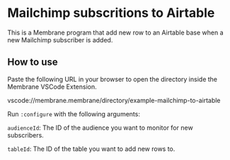 # Mailchimp subscritions to Airtable

This is a Membrane program that add new row to an Airtable base when a new Mailchimp subscriber is added.

## How to use

Paste the following URL in your browser to open the directory inside the Membrane VSCode Extension.

vscode://membrane.membrane/directory/example-mailchimp-to-airtable

Run `:configure` with the following arguments:

`audienceId`: The ID of the audience you want to monitor for new subscribers.

`tableId`: The ID of the table you want to add new rows to.